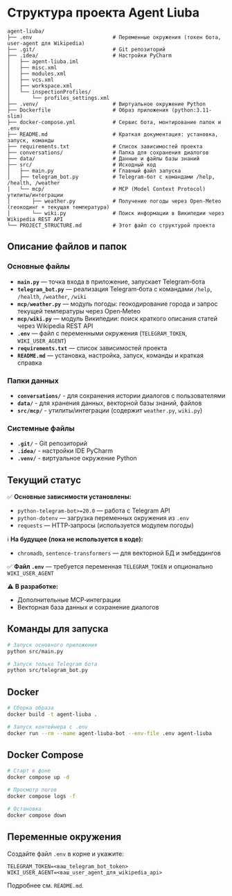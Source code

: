 # Структура проекта Agent Liuba

```
agent-liuba/
├── .env                          # Переменные окружения (токен бота, user-agent для Wikipedia)
├── .git/                         # Git репозиторий
├── .idea/                        # Настройки PyCharm
│   ├── agent-liuba.iml
│   ├── misc.xml
│   ├── modules.xml
│   ├── vcs.xml
│   ├── workspace.xml
│   └── inspectionProfiles/
│       └── profiles_settings.xml
├── .venv/                        # Виртуальное окружение Python
├── Dockerfile                    # Образ приложения (python:3.11-slim)
├── docker-compose.yml            # Сервис бота, монтирование папок и .env
├── README.md                     # Краткая документация: установка, запуск, команды
├── requirements.txt              # Список зависимостей проекта
├── conversations/                # Папка для сохранения диалогов
├── data/                         # Данные и файлы базы знаний
├── src/                          # Исходный код
│   ├── main.py                   # Главный файл запуска
│   ├── telegram_bot.py           # Telegram-бот с командами /help, /health, /weather
│   └── mcp/                      # MCP (Model Context Protocol) утилиты/интеграции
│       ├── weather.py            # Получение погоды через Open-Meteo (геокодинг + текущая температура)
│       └── wiki.py               # Поиск информации в Википедии через Wikipedia REST API
└── PROJECT_STRUCTURE.md          # Этот файл со структурой проекта
```

## Описание файлов и папок

### Основные файлы
- **`main.py`** — точка входа в приложение, запускает Telegram‑бота
- **`telegram_bot.py`** — реализация Telegram‑бота с командами `/help`, `/health`, `/weather`, `/wiki`
- **`mcp/weather.py`** — модуль погоды: геокодирование города и запрос текущей температуры через Open‑Meteо
- **`mcp/wiki.py`** — модуль Википедии: поиск краткого описания статей через Wikipedia REST API
- **`.env`** — файл с переменными окружения (`TELEGRAM_TOKEN`, `WIKI_USER_AGENT`)
- **`requirements.txt`** — список зависимостей проекта
- **`README.md`** — установка, настройка, запуск, команды и краткая справка

### Папки данных
- **`conversations/`** - для сохранения истории диалогов с пользователями
- **`data/`** - для хранения данных, векторной базы знаний, файлов
- **`src/mcp/`** - утилиты/интеграции (содержит `weather.py`, `wiki.py`)

### Системные файлы
- **`.git/`** - Git репозиторий
- **`.idea/`** - настройки IDE PyCharm
- **`.venv/`** - виртуальное окружение Python

## Текущий статус

✅ **Основные зависимости установлены:**
- `python-telegram-bot>=20.0` — работа с Telegram API
- `python-dotenv` — загрузка переменных окружения из `.env`
- `requests` — HTTP‑запросы (используется модулем погоды)

ℹ️ **На будущее (пока не используется в коде):**
- `chromadb`, `sentence-transformers` — для векторной БД и эмбеддингов

✅ **Файл `.env`** — требуется переменная `TELEGRAM_TOKEN` и опционально `WIKI_USER_AGENT`

⚠️ **В разработке:**
- Дополнительные MCP‑интеграции
- Векторная база данных и сохранение диалогов

## Команды для запуска

```bash
# Запуск основного приложения
python src/main.py

# Запуск только Telegram бота
python src/telegram_bot.py
```

## Docker
```bash
# Сборка образа
docker build -t agent-liuba .

# Запуск контейнера с .env
docker run --rm --name agent-liuba-bot --env-file .env agent-liuba
```

## Docker Compose
```bash
# Старт в фоне
docker compose up -d

# Просмотр логов
docker compose logs -f

# Остановка
docker compose down
```

## Переменные окружения
Создайте файл `.env` в корне и укажите:
```env
TELEGRAM_TOKEN=<ваш_telegram_bot_token>
WIKI_USER_AGENT=<ваш_user_agent_для_wikipedia_api>
```

Подробнее см. `README.md`.
